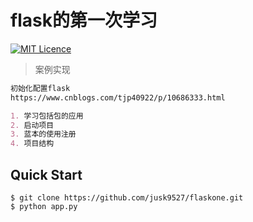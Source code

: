 # flask的第一次学习


[![MIT Licence](https://badges.frapsoft.com/os/mit/mit.svg?v=103)](https://opensource.org/licenses/mit-license.php)


>案例实现
 
```markdown
初始化配置flask
https://www.cnblogs.com/tjp40922/p/10686333.html

1. 学习包括包的应用
2. 启动项目
3. 蓝本的使用注册
4. 项目结构

```


## Quick Start

```
$ git clone https://github.com/jusk9527/flaskone.git
$ python app.py
```



